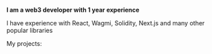 <b>I am a web3 developer with 1 year experience</b>

I have experience with React, Wagmi, Solidity, Next.js and many other popular libraries

My projects: 
